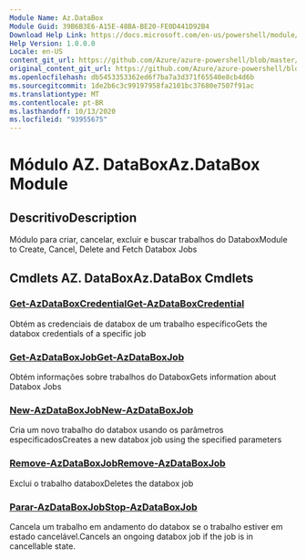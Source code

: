 ```yaml
---
Module Name: Az.DataBox
Module Guid: 39B6B3E6-A15E-48BA-BE20-FE0D441D92B4
Download Help Link: https://docs.microsoft.com/en-us/powershell/module/az.databox
Help Version: 1.0.0.0
Locale: en-US
content_git_url: https://github.com/Azure/azure-powershell/blob/master/src/DataBox/DataBox/help/Az.DataBox.md
original_content_git_url: https://github.com/Azure/azure-powershell/blob/master/src/DataBox/DataBox/help/Az.DataBox.md
ms.openlocfilehash: db5453353362ed6f7ba7a3d371f65540e8cb4d6b
ms.sourcegitcommit: 1de2b6c3c99197958fa2101bc37680e7507f91ac
ms.translationtype: MT
ms.contentlocale: pt-BR
ms.lasthandoff: 10/13/2020
ms.locfileid: "93955675"
---
```

# <span data-ttu-id="d9d39-101">Módulo AZ. DataBox</span><span class="sxs-lookup"><span data-stu-id="d9d39-101">Az.DataBox Module</span></span>
## <span data-ttu-id="d9d39-102">Descritivo</span><span class="sxs-lookup"><span data-stu-id="d9d39-102">Description</span></span>
<span data-ttu-id="d9d39-103">Módulo para criar, cancelar, excluir e buscar trabalhos do Databox</span><span class="sxs-lookup"><span data-stu-id="d9d39-103">Module to Create, Cancel, Delete and Fetch Databox Jobs</span></span>

## <span data-ttu-id="d9d39-104">Cmdlets AZ. DataBox</span><span class="sxs-lookup"><span data-stu-id="d9d39-104">Az.DataBox Cmdlets</span></span>
### [<span data-ttu-id="d9d39-105">Get-AzDataBoxCredential</span><span class="sxs-lookup"><span data-stu-id="d9d39-105">Get-AzDataBoxCredential</span></span>](Get-AzDataBoxCredential.md)
<span data-ttu-id="d9d39-106">Obtém as credenciais de databox de um trabalho específico</span><span class="sxs-lookup"><span data-stu-id="d9d39-106">Gets the databox credentials of a specific job</span></span>

### [<span data-ttu-id="d9d39-107">Get-AzDataBoxJob</span><span class="sxs-lookup"><span data-stu-id="d9d39-107">Get-AzDataBoxJob</span></span>](Get-AzDataBoxJob.md)
<span data-ttu-id="d9d39-108">Obtém informações sobre trabalhos do Databox</span><span class="sxs-lookup"><span data-stu-id="d9d39-108">Gets information about Databox Jobs</span></span>

### [<span data-ttu-id="d9d39-109">New-AzDataBoxJob</span><span class="sxs-lookup"><span data-stu-id="d9d39-109">New-AzDataBoxJob</span></span>](New-AzDataBoxJob.md)
<span data-ttu-id="d9d39-110">Cria um novo trabalho do databox usando os parâmetros especificados</span><span class="sxs-lookup"><span data-stu-id="d9d39-110">Creates a new databox job using the specified parameters</span></span>

### [<span data-ttu-id="d9d39-111">Remove-AzDataBoxJob</span><span class="sxs-lookup"><span data-stu-id="d9d39-111">Remove-AzDataBoxJob</span></span>](Remove-AzDataBoxJob.md)
<span data-ttu-id="d9d39-112">Exclui o trabalho databox</span><span class="sxs-lookup"><span data-stu-id="d9d39-112">Deletes the databox job</span></span>

### [<span data-ttu-id="d9d39-113">Parar-AzDataBoxJob</span><span class="sxs-lookup"><span data-stu-id="d9d39-113">Stop-AzDataBoxJob</span></span>](Stop-AzDataBoxJob.md)
<span data-ttu-id="d9d39-114">Cancela um trabalho em andamento do databox se o trabalho estiver em estado cancelável.</span><span class="sxs-lookup"><span data-stu-id="d9d39-114">Cancels an ongoing databox job if the job is in cancellable state.</span></span>

